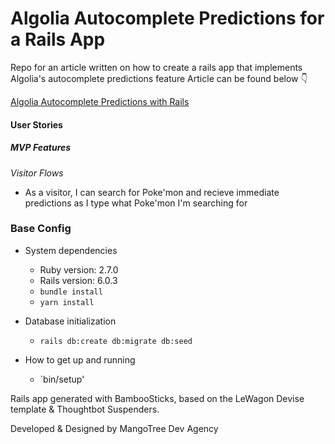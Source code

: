 # Algolia Autocomplete Predictions for a Rails App

Repo for an article written on how to create a rails app that implements Algolia's autocomplete predictions feature
Article can be found below 👇

[Algolia Autocomplete Predictions with Rails](https://syrashid.medium.com/algolia-autocomplete-predictions-with-rails-59091c2bf27c)



#### User Stories

##### MVP Features

_Visitor Flows_

- As a visitor, I can search for Poke'mon and recieve immediate predictions as I type what Poke'mon I'm searching for


### Base Config

- System dependencies

  - Ruby version: 2.7.0
  - Rails version: 6.0.3
  - `bundle install`
  - `yarn install`

- Database initialization

  - `rails db:create db:migrate db:seed`

- How to get up and running
 
  - `bin/setup'


Rails app generated with BambooSticks, based on the LeWagon Devise template & Thoughtbot Suspenders.

Developed & Designed by MangoTree Dev Agency
